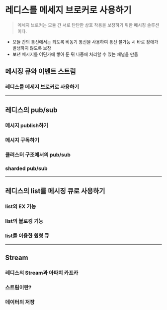 # 레디스를 메세지 브로커로 사용하기
>메세지 브로커는 모듈 간 서로 탄탄한 상호 작용을 보장하기 위한 메시징 솔루션이다.
- 모듈 간의 통신에서는 되도록 비동기 통신을 사용하여 통신 불가능 시 바로 장애가 발생하지 않도록 보장
- 보낸 메시지를 어딘가에 쌓아 둔 뒤 나중에 처리할 수 있는 채널을 만듦


## 메시징 큐와 이벤트 스트림
### 레디스를 메세지 브로커로 사용하기

---

## 레디스의 pub/sub
### 메시지 publish하기
### 메시지 구독하기
### 클러스터 구조에서의 pub/sub
### sharded pub/sub

---

## 레디스의 list를 메시징 큐로 사용하기
### list의 EX 기능
### list의 블로킹 기능
### list를 이용한 원형 큐

---

## Stream
### 레디스의 Stream과 아파치 카프카
### 스트림이란?
### 데이터의 저장

